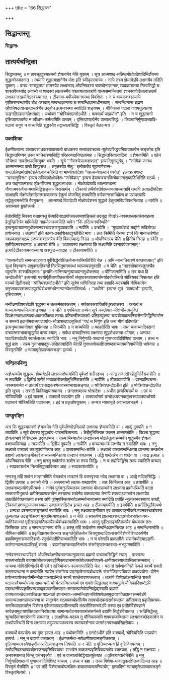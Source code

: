 +++
title = "66 सिद्धान्तः"

+++


## सिद्धान्तस्तु

**सिद्धान्तः**

## **तात्पर्यचन्द्रिका**

सिद्धान्तस्तु ॥ न तावच्छुद्धस्यात्मनो ज्ञेयत्वमेव नेति युक्तम् । सूत्र आत्मशब्द-तन्निष्ठमोक्षोपदेशादिभिर्ज्ञेयस्य शुद्धत्वोपपादनात् । त्वयापि शुद्धात्मज्ञानेनैव मोक्ष इति स्वीकृतत्वाच्च । नापि तस्य ज्ञेयत्वेऽपि लक्षणयैव तदिति युक्तम् । वाच्य-सम्बद्धतया ज्ञातस्यैव लक्ष्यत्वाद् औपनिषदस्य चाशब्देनाज्ञानात् स्वप्रकाशतया नित्यसिद्धौ च शास्त्रवैयर्थ्याद् अवाच्ये च शब्दस्य लक्षकस्यैव वक्तव्यत्वात्तत्रापि वाच्यसम्बन्धितया ज्ञानस्यापेक्षितत्वात्तदर्थं लक्षकान्तरप्रयोगेऽनवस्थानात् । टीकाया-मपीयमेवानवस्था विवक्षिता । न च वाचकशब्दस्यापि गृहीतसम्बन्धस्यैव बोध-कत्वात् सम्बन्धज्ञानस्य च सम्बन्धिज्ञानाधीनत्वात् । सम्बन्धिनश्च ब्रह्मण औपनिषदत्वाच्छब्दान्तरेणैव तद्बोध इत्यनवस्था स्यादिति शङ्क्यम् । यौगिकानां पदानां वाक्यतुल्यतया सङ्गतिग्रहणानपेक्षत्वात् । यथोक्तं ‘‘श्रोत्रियंश्छन्दोऽधीते । वाक्यार्थे पदप्रयोग’’ इति । न च शुद्धात्मनो वृत्तिव्याप्यत्वमेव न त्वीक्षण-कर्मत्वमिति वाच्यम् । वृत्तिव्याप्यत्वेनैव वाच्यत्वसिद्धेः । किञ्चानिर्गुणावाच्यादि-पदानां सगुणं न वाच्यमिति शुद्धस्यैव तद्वाच्यत्वसिद्धिः । विस्तृतं चैतदन्यत्र ।

### **प्रकाशिका**

ईक्षणीयत्वस्य वाच्यत्वसाधकस्यावाच्यत्वे बाधकस्य सत्त्वादवाच्यत्व-श्रुतेरप्रसिद्ध्यभिप्रायकत्वेन सङ्कोच इति सिद्धान्तयिष्यन् तस्य व्यधिकरणासिद्धिं परिहरन्पक्षनिष्ठतामाह ॥ सिद्धान्तस्त्वित्यादिना ॥ ज्ञेयत्वमिति ॥ एतेन सौत्रेक्षणं नापरोक्षपरमित्युक्तं भवति । सूत्रे ‘‘गौणश्चेन्नात्मशब्दात्’’ इत्यादिगुणसूत्रेषु । ‘‘तमेवैकं जानथ आत्मानमन्या वाचो विमुञ्चथ । अमृतस्यैष सेतुः’’ इत्येकत्रैव श्रूयमाणैरात्म-शब्दतन्निष्ठमोक्षोपदेशहेयत्वावचनैरिति वा भाष्योक्तदिशा ‘‘आत्मन्येवात्मानं पश्येत्’’ इत्यत्रात्मशब्दः ‘‘यस्यानुवित्तः’’ इत्यत्र तन्निष्ठमोक्षोपदेशः ‘‘तमेवैकम्’’ इत्यत्र हेयत्वावचनमित्येवमात्मशब्दादिभिरिति वाऽर्थः । अत्र यद्यप्यात्मशब्द एवेक्षणीयस्य शुद्धत्वसाधकः । मोक्षोपदेशादि त्वात्मशब्दस्य गौणात्मपरत्वेनान्यथासिद्धिशङ्का-निरासार्थम् । टीकायां तथैवोक्तेर्वक्ष्यमाणत्वाच्चात्रापि तथापि तत्वप्रदीपदिशा साक्षादपि मोक्षोपदेशादेरात्मशब्दवत्तत्र हेतुत्वं योजयितुं शक्यमिति वर्णकान्तरमभिप्रेत्य वा परम्परयापि तद्धेतुत्वमस्तीति वैवमुक्तम् । आत्मशब्दे विवादेऽपि मोक्षोपदेशस्य शुद्धत्वे हेतुत्वमविप्रतिपन्नमित्याह ॥ त्वयेति ॥ अवाच्यत्वं ब्रुवतेत्यर्थः ।

हेतोरसिद्धिं निरस्य यत्प्रागस्तु वेत्यादिनाऽप्रयोजकत्वमाशङ्कितं तदनूद्य विपक्षेऽ-नवस्थारूपतर्कपराहत्या हेतूच्छित्तिरेव बाधिकेति नाप्रयोजकत्वमिति भावेन ‘‘किं तदित्यनवस्थितिः’’ इत्यनुव्याख्यानसुधोक्तानवस्थाप्रकारमुपपादयति ॥ नापीति ॥ वाच्येति ॥ ‘‘मुख्यार्थबाधे तद्योगे रूढितोऽथ प्रयोजनात् । लक्षणा’’ इति काव्य-प्रकाशिकाद्युक्तेरिति भावः । ततः किमिति चेत्तथा ज्ञानं किं मानान्तरेणोत स्वप्रकाशतयाऽथ लक्षकशब्दान्तरेण वेति विकल्प्याद्यं निराह ॥ औपनिषदस्य चेति ॥ द्वितीयं निराह ॥ स्वेति ॥ तृतीयेऽनवस्थामाह ॥ अवाच्ये चेति ॥ ‘‘अवाच्यस्य लक्षणायां किं लक्ष्यमिति प्रश्नापर्यवसानात्’’ इत्यादिटीकायामनवस्थाया अस्फुट-त्वादाह ॥ टीकायामपीति ॥

‘‘वाच्यत्वेऽपि सम्बन्धग्रहणाय पूर्वसिद्धेरपेक्षितत्वेनानवस्थितिरिति चेन्न । अभि-मान्यधिकरणे वक्तव्यत्वात्’’ इति सुधां विवृण्वानः प्रागुक्तप्रतिबन्दीं निरसितुमनवस्थां व्यञ्जयन्ननुवदति ॥ न चेति ॥ ‘‘शास्त्रोक्तवस्तुनश्चैव व्युत्पत्तिः शास्त्रलिङ्गतः’’ इत्यभि-मानिनयानुव्याख्यानसुधोक्तमाह ॥ यौगिकानामिति ॥ तत्र यथा हि छन्दोऽधीते’’ इत्यनयोः पदयोर्गृहीतशक्तिकयोरर्थे संसृष्टरूपवाक्यार्थमर्यादयोपस्थिते श्रोत्रियपदं निपात्यत इति पञ्चमे द्वितीयपादे ‘‘श्रोत्रियंश्छन्दोऽधीते’’ इति सूत्रेण पाणिनिराह तथा ब्रह्मादि-पदस्यापि यौगिकत्वेन क्लृप्तावयवशक्त्याऽपूर्वार्थबोधसम्भवेनान्यानपेक्षणादित्यर्थः । ‘‘अधीते’’ इत्यन्तं सूत्रं ‘‘वाक्यार्थ’’ इत्यादि, वृत्तिवाक्यम् ।

नन्वीक्षणविषयत्वेऽपि शुद्धस्य न तत्कर्मकारकत्वम् । सर्वकारकशक्तिविधुरत्वात्तस्य । कर्मत्वं च वाच्यत्वव्याप्तमित्याशङ्क्याह ॥ न चेति ॥ एवमियता ग्रन्थेन सूत्रे कण्ठोक्ता-मीक्षणीयत्वयुक्तिं विपक्षेऽनवस्थारूपबाधकतर्कोक्त्या तस्याः प्रतिबन्दीरूपतर्का-प्रतिहत्युक्त्या चाप्रयोजकत्वनिरासेनासिद्धिनिरासेन च समर्थ्य इदानीमवाच्यपदपर्याय-सौत्राशब्दपदसूचितां ‘‘पदं च निर्गुण इति कथं गौणं वदिष्यति’’ इत्यनुव्याख्यानोक्तां युक्तिमाह ॥ किञ्चेति ॥ न वाच्यमिति ॥ व्याहतेरिति भावः । तथा चावाच्यादिपदानां वाच्यान्तराभावाच्छुद्धमेव वाच्यं स्यात् । सर्वथा वाच्यहीनस्य लक्षणया शुद्धबोधकत्वा-योगात् । अन्यथा घटादिशब्दोऽपि स्वार्थलक्षकः स्यादिति भावः । ननु निर्गुणादि-शब्दानां गुणाभावादिविशिष्टं वाच्यम् । तच्च न शुद्धं ब्रह्म । तस्य गुणाभावाद्युप-लक्षितत्वादिति चेत्तर्हि गुणाभावोपलक्षितशब्दवाच्यत्वमनिवार्यमिति भावेनाह ॥ विस्तृतमिति ॥ न्यायामृतेऽवाच्यत्वभङ्ग इत्यर्थः ।

### **चन्द्रिकाबिन्दु**

अज्ञेयत्वमेव शुद्धस्य, ज्ञेयत्वेऽपि लक्षणमाक्षेपत्वमिति पूर्वपक्षे शरीरद्वयम् । आद्यं तावत्सौत्रहेतुभिर्निराकरोति ॥ न तावदिति ॥ द्वितीयं शरीरं भाष्यकारोक्तहेतुभिर्निराकरोति ॥ नापीति ॥ टीकायामपीति ॥ प्रश्नप्रतिवचना-नवस्थायामेव न तात्पर्यं प्रश्नाद्यकरणेनावस्थाभावप्रसङ्गात् ॥ श्रोत्रियंश्छन्दोऽधीत इति ॥ श्रोत्रियंश्छन्दोऽधीत इति सूत्रम् । तत्रादौ किञ्चिद्व्याख्यानम् । छन्दश्शब्दस्य श्रोत्रादेशः । अधीत इत्यस्मिन्नर्थे घः ॥ एवं च श्रोत्रियन्निति ॥ इदं चापरम् । वाक्यार्थे पदप्रयोग इति । वाक्यार्थाश्रये छन्दोऽध्ययनकर्तृत्वरूपवाक्यार्थाश्रये पदवचनं श्रोत्रियन्निति पदवचनम् । इदं च प्रकृतोपयुक्तम् । अन्यत्र न्यायामृते अवाच्यत्वभङ्गे ।

### **पाण्डुरङ्गि**

अत्र किं शुद्धस्यात्मनो ज्ञेयत्वमेव नेति पूर्वपक्षिणोऽभिप्रायो लक्षणया ज्ञेयत्वमिति वा । आद्यं दूषयति ॥ न तावदिति ॥ सूत्रे ज्ञेयस्य शुद्धत्वोप-पादनादित्यन्वयः । कैर्हेतुभिरित्यत उक्तम् आत्मशब्देति । किञ्च शुद्धस्य ज्ञेयत्वाभावे विशिष्टस्य तद्वक्तव्यम् । तस्य मिथ्यात्वेन तज्ज्ञानस्य मोक्षहेतुत्वासम्भवेन शुद्धस्यैव ज्ञेयत्वं वक्तव्यमित्याह ॥ त्वयापीति ॥ द्वितीयं दूषयति ॥ नापीति ॥ वाच्यत्वाभावे लक्षणैव न स्यादिति भावः । ननु लक्ष्यत्वे वाच्यत्वं कथमुपयोगीत्यत आह ॥ वाच्यसम्बन्धि-तयेति ॥ लक्ष्यत्वे वाच्यसम्बन्धितया ज्ञानस्य तन्त्रत्वेन ब्रह्मणो लक्ष्यत्वाङ्गीकारे वाच्यसम्बन्धितया तज्ज्ञानं वक्तव्यम् । तद्धि शब्देतरेण वा शब्देन वा । नाद्य इत्याह ॥ औपनिषदस्य चेति ॥ ननु मास्तु शब्देतरेण शब्देन वा तस्य सिद्धिः । न च तर्ह्यसिद्धिरेव तस्य स्यादिति वाच्यम् । स्वप्रकाशत्वेन नित्यसिद्धत्वादित्यत आह ॥ स्वप्रकाशतयेति ॥

नन्वस्तु तर्हि शब्देन तज्ज्ञानमिति चेच्छब्देन तज्ज्ञानं हि वचनवृत्त्या भवेद् लक्षणया वा । आद्ये मदिष्टसिद्धिः । द्वितीयं प्रत्याह ॥ अवाच्ये चेति ॥ अस्त्ववाच्ये लक्षक-शब्दप्रयोगः । ततः किमित्यत आह ॥ तत्रापीति ॥ लक्षकशब्दप्रयोगेऽपीत्यर्थः । नन्वेवं पूर्वमनुपस्थितस्य लक्षणया बोधासम्भवेन लक्षणया ब्रह्मोपस्थितिं वदता तत्कारणीभूतार्थ-प्रतीतेरावश्यकत्वेन तस्याश्च शब्देनैव वक्तव्यतया तेनापि शक्त्याऽसम्भवेन लक्षणयैव तत्प्रतीतेर्वक्तव्यतया तस्या अपि पूर्वमुपस्थित्यभावेऽसम्भवेनानवस्था स्यादिति प्रतीति-मूलकानवस्थाया उक्तौ, टीकायां प्रश्नमूलकानवस्थाया उक्तत्वात्तद्विरोध इत्यत आह ॥ टीकायामपीति ॥ इयमेवेति ॥ प्रतीतिमूलैवेत्यर्थः । अन्यथा प्रश्नस्यासङ्गतत्वं स्यादिति भावः । ननु लक्ष्यत्वाङ्गीकार इव वाच्यत्वाङ्गीकारेऽप्यनवस्थादोषस्य तुल्यत्वान्न तदङ्गीकरणं युक्तमित्याशङ्कते ॥ न चेति ॥ स्वरूपेण ज्ञातमात्रशब्दादर्थबोधभावेनान्वय-व्यतिरेकाभ्यां गृहीतसङ्गतिकस्यैवार्थबोधकत्वादिति भावः । अस्तु गृहीतसङ्गतिकस्यैव बोधकत्वं ततः किमित्यत आह ॥ सम्बन्धज्ञानस्य चेति ॥ अस्तु तर्हि शब्देतरेण सम्बन्धिज्ञानमित्यत आह ॥ सम्बन्धिनश्चेति ॥ यौगिकानामिति ॥ प्रकृतिप्रत्यययोरन्यत्र सङ्गतेर्गृहीतत्वेन चित्रगुशब्दादिवत्संसर्गविशेषविशिष्टरूपेणैव ब्रह्मविष्णुनारायणादिशब्दै-रपूर्वार्थप्रतीतिसम्भवादिति भावः । न च परेणापि ब्रह्मप्रतीतेः संसर्गमर्यादयाऽङ्गी-कारेणानवस्थाऽपरिहर्तुं शक्या । ब्रह्मणोखण्डत्वहानिभयेन संसर्गसृष्टान्यतरत्वा-नभ्युपगमादिति ।

नन्वेवमनवस्थापरिहारे औपनिषदेक्षणीयत्वान्यथानुपपत्त्या ब्रह्मणो वाच्यत्वसिद्धिर्न स्यात् । वाक्यस्य शक्त्यभावेऽपि वाक्यार्थबोधकत्ववद्यौगिकपदानामप्यर्थबोधकत्वोपपत्त्ये-क्षणीयत्वस्यार्थापत्तित्वासम्भवात् । अन्यथा योगिरोगिणोरपि पीनत्वेन रात्रिभोजन-कल्पनापत्तेरिति चेन्न । पदानां सर्वथानन्विते केवले स्वार्थे शक्तौ शतमप्यन्धानां न पश्यतीति न्यायेन संसर्गस्य पदसहस्रेणाप्यबोधापत्तेः संसर्गजिज्ञापयिषया वाक्यप्रयोगा-योगेन प्रयोज्यप्रयोजकयोर्मौनमौढ्यापत्त्याऽन्विते स्वार्थे शक्तेरावश्यकत्वात् । तत्रापि विशेषतोऽन्यान्विते शक्तौ पदान्तरवैयर्थ्यापत्त्या सामान्यतो योग्येतरान्वितस्वार्थ एव शक्तेः सिद्धत्वाद् वाक्यतुल्ये यौगिकादिशब्देऽपि पदस्थानीयप्रकृतिप्रत्ययाद्यवयवशक्तिग्रहण-समयात्प्रागेवोपनिषद्वेद्यस्यापि ब्रह्मणो वाक्यतावच्छेदकावच्छिन्नतयाऽन्यतो ज्ञानाभावा-त्सम्बन्धिज्ञानविशेषापेक्षसमुदायशक्तिज्ञानासम्भवेऽपि सामान्यलक्षणप्रत्यासत्त्या वा सादृश्येन वाऽवयवार्थप्रतीत्यैव तदवच्छेदकसंसर्गरूपतया प्रतीतत्वात् प्रकृतिप्रत्यय-समभिव्याहारवशेन विशेषत एकैकावयवाप्रतीतस्यापि तत्प्रतीतिसम्भवेऽपि तस्या एव प्रतीतेर्विशेषज्ञाने सापेक्षसमुदायशक्तिग्रहणनिरपेक्षायाः सामान्यतोऽप्यवयवार्थसंसर्गरूपे ब्रह्मणि सिद्धेरविघातात् । रूढिसिद्धेस्तु श्रुत्यादिमानान्तरेणापि सम्भवात् । लाक्षणिक-पदस्य तु यौगिकस्यापि शक्यसम्बन्धितया लक्ष्यतावच्छेदकत्वेन च लक्ष्योपस्थितिं विना लक्षणया तदुपस्थापकत्वस्य क्वाप्यदर्शनान्न परमतेऽनवस्थापरिहारोपायः ।

वाक्यार्थे पदप्रयोगः क्व दृष्ट इत्यत आह ॥ यथोक्तमिति ॥ छन्दोऽधीते इति वाक्यार्थे, श्रोत्रियन्निति पदप्रयोग इत्यर्थः । ननु न ब्रह्मणो वाच्यत्वम् । ईक्षणकर्मत्व-रूपेक्षणीयत्वानङ्गीकारात् । वृत्तिव्याप्यत्वस्यैवाङ्गीकारादित्याशङ्क्य निषेधति ॥ न चेति ॥ वृत्तिव्याप्यत्वं हि वृत्तिविषयत्वम् । तत्रौपनिषदत्वाच्छब्देतरजन्यवृत्तिविषयत्वा-सम्भवेन शब्दजन्यवृत्तिविषयत्वमेव वक्तव्यम् । तद्धि न लक्षणया । अनवस्थानात् किन्तु वचनवृत्त्यैव । एवं च वाच्यत्वसिद्धिरप्रत्यूहेत्याह ॥ वृत्तिव्याप्यत्वेनैवेति ॥ ननु निर्गुणादिशब्दानां गुणाभावादिविशिष्टं वाच्यम् । तच्च न ब्रह्म । तस्य विशेषा-भावाद्युपलक्षितत्वादित्यत आह ॥ विस्तृतं चैतदिति ॥ ‘‘एवं तर्हि विशेषाभावोपलक्षित-शब्दवाच्यत्वमनिवार्यम्’’ इत्यादिना न्यायामृतेऽवाच्यत्वभङ्गे विस्तृतमित्यर्थः ।

